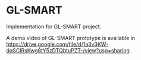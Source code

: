 # GL-SMART

Implementation for GL-SMART project.

A demo video of GL-SMART prototype is available in https://drive.google.com/file/d/1a3v3KW-dqSCIRsKwg8tY5zDTQbtuPZT-/view?usp=sharing.

